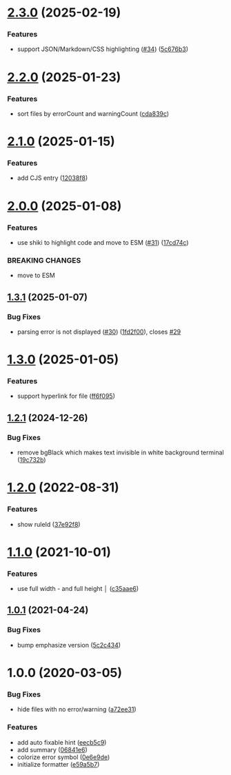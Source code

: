 # [2.3.0](https://github.com/fengzilong/eslint-formatter-mo/compare/v2.2.0...v2.3.0) (2025-02-19)


### Features

* support JSON/Markdown/CSS highlighting ([#34](https://github.com/fengzilong/eslint-formatter-mo/issues/34)) ([5c676b3](https://github.com/fengzilong/eslint-formatter-mo/commit/5c676b38c23f542410295bd8e90cd3b27eed6cd4))

# [2.2.0](https://github.com/fengzilong/eslint-formatter-mo/compare/v2.1.0...v2.2.0) (2025-01-23)


### Features

* sort files by errorCount and warningCount ([cda839c](https://github.com/fengzilong/eslint-formatter-mo/commit/cda839cf017b8dc1e92f1d8a09eb2390264e8c13))

# [2.1.0](https://github.com/fengzilong/eslint-formatter-mo/compare/v2.0.0...v2.1.0) (2025-01-15)


### Features

* add CJS entry ([12038f8](https://github.com/fengzilong/eslint-formatter-mo/commit/12038f8c8a2f4094d5237cfa2c49c67f41423901))

# [2.0.0](https://github.com/fengzilong/eslint-formatter-mo/compare/v1.3.1...v2.0.0) (2025-01-08)


### Features

* use shiki to highlight code and move to ESM ([#31](https://github.com/fengzilong/eslint-formatter-mo/issues/31)) ([17cd74c](https://github.com/fengzilong/eslint-formatter-mo/commit/17cd74cdfe8c6df1ef59e99bb6b7b659ca180981))


### BREAKING CHANGES

* move to ESM

## [1.3.1](https://github.com/fengzilong/eslint-formatter-mo/compare/v1.3.0...v1.3.1) (2025-01-07)


### Bug Fixes

* parsing error is not displayed ([#30](https://github.com/fengzilong/eslint-formatter-mo/issues/30)) ([1fd2f00](https://github.com/fengzilong/eslint-formatter-mo/commit/1fd2f0029d5941cbefeadbe0fc3862d264061c8f)), closes [#29](https://github.com/fengzilong/eslint-formatter-mo/issues/29)

# [1.3.0](https://github.com/fengzilong/eslint-formatter-mo/compare/v1.2.1...v1.3.0) (2025-01-05)


### Features

* support hyperlink for file ([ff6f095](https://github.com/fengzilong/eslint-formatter-mo/commit/ff6f09505afb91fc81b8d9ea0db43cb57fca03ac))

## [1.2.1](https://github.com/fengzilong/eslint-formatter-mo/compare/v1.2.0...v1.2.1) (2024-12-26)


### Bug Fixes

* remove bgBlack which makes text invisible in white background terminal ([19c732b](https://github.com/fengzilong/eslint-formatter-mo/commit/19c732be084f4513bcdbe3aa7ba5c14573fbfa4a))

# [1.2.0](https://github.com/fengzilong/eslint-formatter-mo/compare/v1.1.0...v1.2.0) (2022-08-31)


### Features

* show ruleId ([37e92f8](https://github.com/fengzilong/eslint-formatter-mo/commit/37e92f841b7dab8788838a74d0075ab99f567a58))

# [1.1.0](https://github.com/fengzilong/eslint-formatter-mo/compare/v1.0.1...v1.1.0) (2021-10-01)


### Features

* use full width - and full height │ ([c35aae6](https://github.com/fengzilong/eslint-formatter-mo/commit/c35aae68a6dd08fde074c43a25fa6699b9836078))

## [1.0.1](https://github.com/fengzilong/eslint-formatter-mo/compare/v1.0.0...v1.0.1) (2021-04-24)


### Bug Fixes

* bump emphasize version ([5c2c434](https://github.com/fengzilong/eslint-formatter-mo/commit/5c2c43437ad275898fced4a10c41224cb3c35385))

# 1.0.0 (2020-03-05)


### Bug Fixes

* hide files with no error/warning ([a72ee31](https://github.com/fengzilong/eslint-formatter-mo/commit/a72ee31b6a59debdb96616e12b0e47eda87e400d))


### Features

* add auto fixable hint ([eecb5c9](https://github.com/fengzilong/eslint-formatter-mo/commit/eecb5c9ab677763f10ff75d37477b7c6f7b359e2))
* add summary ([06841e6](https://github.com/fengzilong/eslint-formatter-mo/commit/06841e69fbe7e3eb29227ec85fe9b4e16b972b6f))
* colorize error symbol ([0e6e9de](https://github.com/fengzilong/eslint-formatter-mo/commit/0e6e9de1939eb3c9b71194c1bca905232c77ce87))
* initialize formatter ([e59a5b7](https://github.com/fengzilong/eslint-formatter-mo/commit/e59a5b7c9f6ab95e18afb510ea30ccd7387ee65d))
